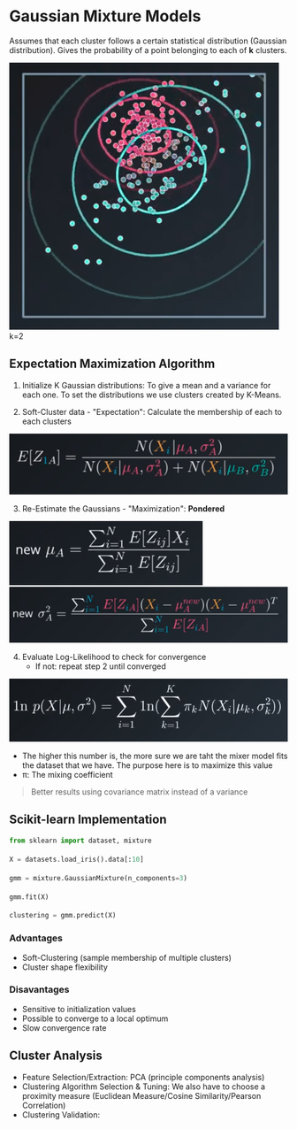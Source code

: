 # Gaussian Mixture Models
Assumes that each cluster follows a certain statistical distribution (Gaussian distribution). Gives the probability of a point belonging to each of **k** clusters.

![gaussianmixture](gauss.png) k=2

## Expectation Maximization Algorithm

1. Initialize K Gaussian distributions: To give a mean and a variance for each one. To set the distributions we use clusters created by K-Means.

2. Soft-Cluster data - "Expectation": Calculate the membership of each to each clusters

![Expectation](expectation.png)

3. Re-Estimate the Gaussians - "Maximization": **Pondered**

![NewMu](newmu.png)
![NewVar](newvar.png)

4. Evaluate Log-Likelihood to check for convergence
    - If not: repeat step 2 until converged

![loglike](loglike.png)
- The higher this number is, the more sure we are taht the mixer model fits the dataset that we have. The purpose here is to maximize this value
- π: The mixing coefficient

> Better results using covariance matrix instead of a variance

## Scikit-learn Implementation

```python
from sklearn import dataset, mixture

X = datasets.load_iris().data[:10]

gmm = mixture.GaussianMixture(n_components=3)

gmm.fit(X)

clustering = gmm.predict(X)
```
### Advantages
- Soft-Clustering (sample membership of multiple clusters)
- Cluster shape flexibility

### Disavantages
- Sensitive to initialization values
- Possible to converge to a local optimum
- Slow convergence rate

## Cluster Analysis

- Feature Selection/Extraction: PCA (principle components analysis)
- Clustering Algorithm Selection & Tuning: We also have to choose a proximity measure (Euclidean Measure/Cosine Similarity/Pearson Correlation)
- Clustering Validation: 
